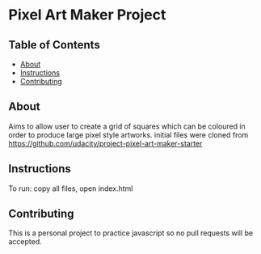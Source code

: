 # Pixel Art Maker Project

## Table of Contents

* [About](#About)
* [Instructions](#instructions)
* [Contributing](#contributing)

## About
Aims to allow user to create a grid of squares which can be coloured in order to produce large pixel style artworks.
initial files were cloned from https://github.com/udacity/project-pixel-art-maker-starter
## Instructions
To run: copy all files, open index.html

## Contributing
This is a personal project to practice javascript so no pull requests will be accepted. 
